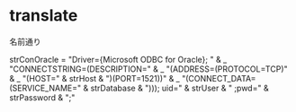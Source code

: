 # translate
名前通り


strConOracle = "Driver={Microsoft ODBC for Oracle}; " & _
         "CONNECTSTRING=(DESCRIPTION=" & _
         "(ADDRESS=(PROTOCOL=TCP)" & _
         "(HOST=" & strHost & ")(PORT=1521))" & _
         "(CONNECT_DATA=(SERVICE_NAME=" & strDatabase & "))); uid=" & strUser & " ;pwd=" & strPassword & ";"
